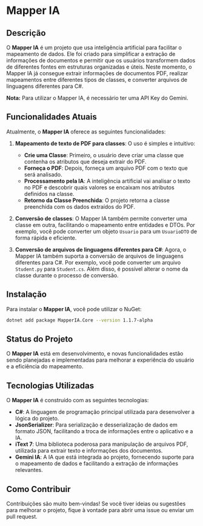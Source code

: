# Mapper IA

## Descrição

O **Mapper IA** é um projeto que usa inteligência artificial para facilitar o mapeamento de dados. Ele foi criado para simplificar a extração de informações de documentos e permitir que os usuários transformem dados de diferentes fontes em estruturas organizadas e úteis. Neste momento, o Mapper IA já consegue extrair informações de documentos PDF, realizar mapeamentos entre diferentes tipos de classes, e converter arquivos de linguagens diferentes para C#.

**Nota:** Para utilizar o Mapper IA, é necessário ter uma API Key do Gemini.



## Funcionalidades Atuais

Atualmente, o **Mapper IA** oferece as seguintes funcionalidades:

1. **Mapeamento de texto de PDF para classes**: O uso é simples e intuitivo:
   - **Crie uma Classe**: Primeiro, o usuário deve criar uma classe que contenha os atributos que deseja extrair do PDF.
   - **Forneça o PDF**: Depois, forneça um arquivo PDF com o texto que será analisado.
   - **Processamento pela IA**: A inteligência artificial vai analisar o texto no PDF e descobrir quais valores se encaixam nos atributos definidos na classe.
   - **Retorno da Classe Preenchida**: O projeto retorna a classe preenchida com os dados extraídos do PDF.

2. **Conversão de classes**: O Mapper IA também permite converter uma classe em outra, facilitando o mapeamento entre entidades e DTOs. Por exemplo, você pode converter um objeto `Usuario` para um `UsuarioDTO` de forma rápida e eficiente.

3. **Conversão de arquivos de linguagens diferentes para C#**: Agora, o Mapper IA também suporta a conversão de arquivos de linguagens diferentes para C#. Por exemplo, você pode converter um arquivo `Student.py` para `Student.cs`. Além disso, é possível alterar o nome da classe durante o processo de conversão.

## Instalação

Para instalar o **Mapper IA**, você pode utilizar o NuGet:

```bash
dotnet add package MapperIA.Core --version 1.1.7-alpha
```

## Status do Projeto

O **Mapper IA** está em desenvolvimento, e novas funcionalidades estão sendo planejadas e implementadas para melhorar a experiência do usuário e a eficiência do mapeamento.


## Tecnologias Utilizadas

O **Mapper IA** é construído com as seguintes tecnologias:

- **C#**: A linguagem de programação principal utilizada para desenvolver a lógica do projeto.
- **JsonSerializer**: Para serialização e desserialização de dados em formato JSON, facilitando a troca de informações entre o aplicativo e a IA.
- **iText 7**: Uma biblioteca poderosa para manipulação de arquivos PDF, utilizada para extrair texto e informações dos documentos.
- **Gemini IA**: A IA que está integrada ao projeto, fornecendo suporte para o mapeamento de dados e facilitando a extração de informações relevantes.

## Como Contribuir

Contribuições são muito bem-vindas! Se você tiver ideias ou sugestões para melhorar o projeto, fique à vontade para abrir uma issue ou enviar um pull request.
